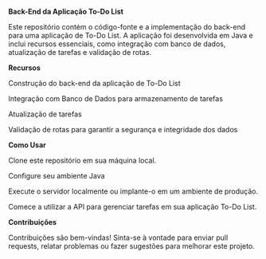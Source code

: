 **Back-End da Aplicação To-Do List**

Este repositório contém o código-fonte e a implementação do back-end para uma aplicação de To-Do List. 
A aplicação foi desenvolvida em Java e inclui recursos essenciais, como integração com banco de dados, 
atualização de tarefas e validação de rotas.

**Recursos**

Construção do back-end da aplicação de To-Do List

Integração com Banco de Dados para armazenamento de tarefas

Atualização de tarefas

Validação de rotas para garantir a segurança e integridade dos dados

**Como Usar**

Clone este repositório em sua máquina local.

Configure seu ambiente Java 

Execute o servidor localmente ou implante-o em um ambiente de produção.

Comece a utilizar a API para gerenciar tarefas em sua aplicação To-Do List.

**Contribuições**

Contribuições são bem-vindas! Sinta-se à vontade para enviar pull requests, relatar problemas ou fazer sugestões para melhorar este projeto.
